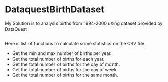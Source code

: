 # DataquestBirthDataset
My Solution is to analysis births from 1994-2000 using dataset provided by DataQuest
##
Here is list of functions to calculate some statistics on the CSV file:
- Get the min and max number of births per year.
- Get the total number of births for each year.
- Get the total number of births for the day of month. 
- Get the total number of births for the day of week.
- Get the total number of births for the same month.
